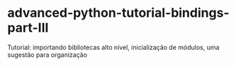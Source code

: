 # advanced-python-tutorial-bindings-part-III
Tutorial: importando bibliotecas alto nível, inicialização de módulos, uma sugestão para organização
